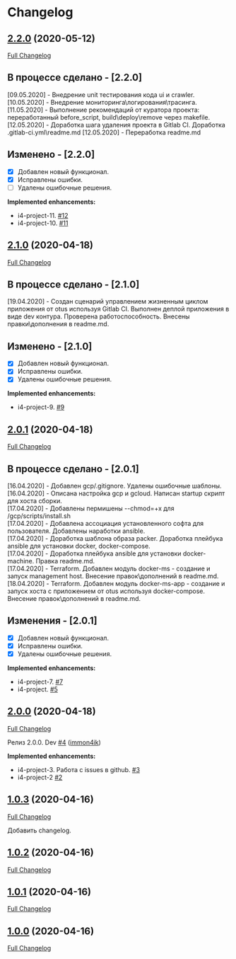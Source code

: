 # Changelog

## [2.2.0](https://github.com/immon4ik/immon4ik_project/tree/2.2.0) (2020-05-12)

[Full Changelog](https://github.com/immon4ik/immon4ik_project/compare/2.1.0...2.2.0)

## В процессе сделано - [2.2.0]

[09.05.2020] - Внедрение unit тестирования кода ui и crawler.
[10.05.2020] - Внедрение мониторинга\логирования\трасинга.
[11.05.2020] - Выполнение рекомендаций от куратора проекта: переработанный before_script, build\deploy\remove через makefile.
[12.05.2020] - Доработка шага удаления проекта в Gitlab CI. Доработка .gitlab-ci.yml\readme.md
[12.05.2020] - Переработка readme.md

## Изменено - [2.2.0]

- [x] Добавлен новый функционал.
- [x] Исправлены ошибки.
- [ ] Удалены ошибочные решения.

**Implemented enhancements:**

- i4-project-11. [\#12](https://github.com/immon4ik/immon4ik_project/issues/12)
- i4-project-10. [\#11](https://github.com/immon4ik/immon4ik_project/issues/11)

## [2.1.0](https://github.com/immon4ik/immon4ik_project/tree/2.1.0) (2020-04-18)

[Full Changelog](https://github.com/immon4ik/immon4ik_project/compare/2.0.1...2.1.0)

## В процессе сделано - [2.1.0]

[19.04.2020] - Создан сценарий управлением жизненным циклом приложения от otus используя Gitlab CI. Выполнен деплой приложения в виде dev контура. Проверена работоспособность. Внесены правки\дополнения в readme.md.

## Изменено - [2.1.0]

- [x] Добавлен новый функционал.
- [x] Исправлены ошибки.
- [x] Удалены ошибочные решения.

**Implemented enhancements:**

- i4-project-9. [\#9](https://github.com/immon4ik/immon4ik_project/issues/9)

## [2.0.1](https://github.com/immon4ik/immon4ik_project/tree/2.0.1) (2020-04-18)

[Full Changelog](https://github.com/immon4ik/immon4ik_project/compare/2.0.0...2.0.1)

## В процессе сделано - [2.0.1]

[16.04.2020] - Добавлен gcp/.gitignore. Удалены ошибочные шаблоны.  
[16.04.2020] - Описана настройка gcp и gcloud. Написан startup скрипт для хоста сборки.  
[17.04.2020] - Добавлены пермишены --chmod=+x для /gcp/scripts/install.sh  
[17.04.2020] - Добавлена ассоциация установленного софта для пользователя. Добавлены наработки ansible.  
[17.04.2020] - Доработка шаблона образа packer. Доработка плейбука ansible для установки docker, docker-compose.  
[17.04.2020] - Доработка плейбука ansible для установки docker-machine. Правка readme.md.  
[17.04.2020] - Terraform. Добавлен модуль docker-ms - создание и запуск management host. Внесение правок\дополнений в readme.md.  
[18.04.2020] - Terraform. Добавлен модуль docker-ms-app - создание и запуск хоста с приложением от otus используя docker-compose. Внесение правок\дополнений в readme.md.

## Изменения - [2.0.1]

- [x] Добавлен новый функционал.
- [x] Исправлены ошибки.
- [x] Удалены ошибочные решения.

**Implemented enhancements:**

- i4-project-7. [\#7](https://github.com/immon4ik/immon4ik_project/issues/7)
- i4-project. [\#5](https://github.com/immon4ik/immon4ik_project/issues/5)

## [2.0.0](https://github.com/immon4ik/immon4ik_project/tree/2.0.0) (2020-04-18)

[Full Changelog](https://github.com/immon4ik/immon4ik_project/compare/1.0.3...2.0.0)

Релиз 2.0.0.
Dev [\#4](https://github.com/immon4ik/immon4ik_project/pull/4) ([immon4ik](https://github.com/immon4ik))

**Implemented enhancements:**

- i4-project-3. Работа с issues в github. [\#3](https://github.com/immon4ik/immon4ik_project/issues/3)
- i4-project-2 [\#2](https://github.com/immon4ik/immon4ik_project/issues/2)

## [1.0.3](https://github.com/immon4ik/immon4ik_project/tree/1.0.3) (2020-04-16)

[Full Changelog](https://github.com/immon4ik/immon4ik_project/compare/1.0.2...1.0.3)

Добавить changelog.

## [1.0.2](https://github.com/immon4ik/immon4ik_project/tree/1.0.2) (2020-04-16)

[Full Changelog](https://github.com/immon4ik/immon4ik_project/compare/1.0.1...1.0.2)

## [1.0.1](https://github.com/immon4ik/immon4ik_project/tree/1.0.1) (2020-04-16)

[Full Changelog](https://github.com/immon4ik/immon4ik_project/compare/1.0.0...1.0.1)

## [1.0.0](https://github.com/immon4ik/immon4ik_project/tree/1.0.0) (2020-04-16)

[Full Changelog](https://github.com/immon4ik/immon4ik_project/compare/e0fb8a9bab515b7c818e4d27b1ea1ea94c816aca...1.0.0)
